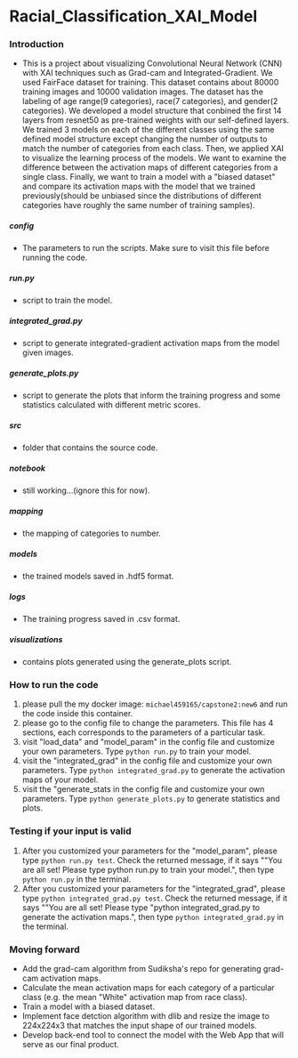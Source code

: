 # Racial_Classification_XAI_Model

### Introduction
* This is a project about visualizing Convolutional Neural Network (CNN) with XAI techniques such as Grad-cam and Integrated-Gradient. We used FairFace dataset for training. This dataset contains about 80000 training images and 10000 validation images. The dataset has the labeling of age range(9 categories), race(7 categories), and gender(2 categories). We developed a model structure that conbined the first 14 layers from resnet50 as pre-trained weights with our self-defined layers. We trained 3 models on each of the different classes using the same defined model structure except changing the number of outputs to match the number of categories from each class. Then, we applied XAI to visualize the learning process of the models. We want to examine the difference between the activation maps of different categories from a single class. Finally, we want to train a model with a "biased dataset" and compare its activation maps with the model that we trained previously(should be unbiased since the distributions of different categories have roughly the same number of training samples). 

##### config
* The parameters to run the scripts. Make sure to visit this file before running the code.

##### run.py
* script to train the model.

##### integrated_grad.py
* script to generate integrated-gradient activation maps from the model given images.

##### generate_plots.py
* script to generate the plots that inform the training progress and some statistics calculated with different metric scores.

##### src
* folder that contains the source code.

##### notebook
* still working...(ignore this for now).

##### mapping
* the mapping of categories to number.

##### models
* the trained models saved in .hdf5 format.

##### logs
* The training progress saved in .csv format.

##### visualizations
* contains plots generated using the generate_plots script.



### How to run the code
1. please pull the my docker image: `michael459165/capstone2:new6` and run the code inside this container.
2. please go to the config file to change the parameters. This file has 4 sections, each corresponds to the parameters of a particular task.
3. visit "load_data" and "model_param" in the config file and customize your own parameters. Type `python run.py` to train your model.
4. visit the "integrated_grad" in the config file and customize your own parameters. Type `python integrated_grad.py` to generate the activation maps of your model.
5. visit the "generate_stats in the config file and customize your own parameters. Type `python generate_plots.py` to generate statistics and plots.

### Testing if your input is valid
1. After you customized your parameters for the "model_param", please type `python run.py test`. Check the returned message, if it says ""You are all set! Please type python run.py to train your model.", then type `python run.py` in the terminal.
2. After you customized your parameters for the "integrated_grad", please type `python integrated_grad.py test`. Check the returned message, if it says ""You are all set! Please type "python integrated_grad.py to generate the activation maps.", then type `python integrated_grad.py` in the terminal.


### Moving forward
* Add the grad-cam algorithm from Sudiksha's repo for generating grad-cam activation maps.
* Calculate the mean activation maps for each category of a particular class (e.g. the mean "White" activation map from race class).
* Train a model with a biased dataset.
* Implement face detction algorithm with dlib and resize the image to 224x224x3 that matches the input shape of our trained models.
* Develop back-end tool to connect the model with the Web App that will serve as our final product.

